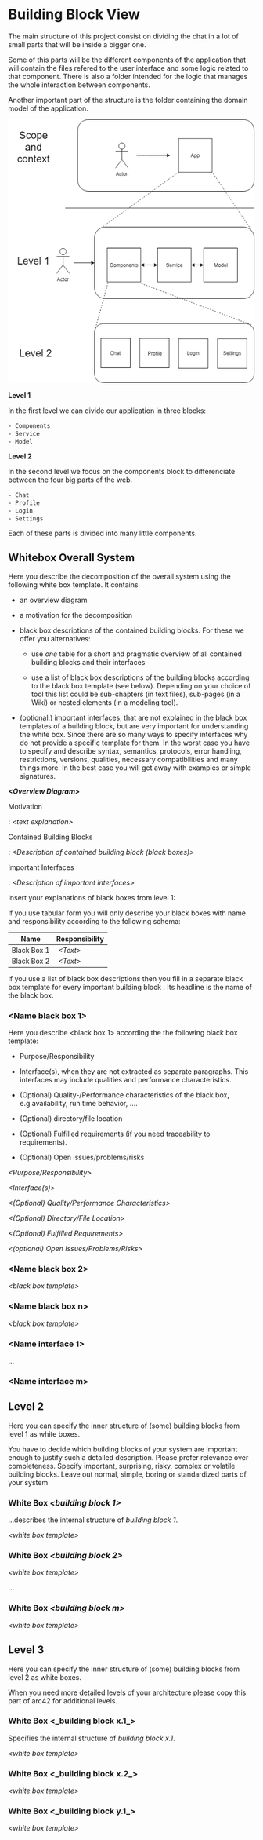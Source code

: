 Building Block View
===================

The main structure of this project consist on dividing the chat in a lot of small parts that will be inside a bigger one. 

Some of this parts will be the different components of the application that will contain the files refered to the user interface and some logic related to that component. There is also a folder intended for the logic that manages the whole interaction between components.

Another important part of the structure is the folder containing the domain model of the application.

![Hierarchy of building blocks](/_docs/images/DiagramPrototype(Doc05).png)

**Level 1** 

In the first level we can divide our application in three blocks:

    - Components
    - Service
    - Model

**Level 2** 

In the second level we focus on the components block to differenciate between the four big parts of the web.

    - Chat
    - Profile
    - Login
    - Settings

Each of these parts is divided into many little components. 

Whitebox Overall System
-----------------------

Here you describe the decomposition of the overall system using the
following white box template. It contains

-   an overview diagram

-   a motivation for the decomposition

-   black box descriptions of the contained building blocks. For these
    we offer you alternatives:

    -   use *one* table for a short and pragmatic overview of all
        contained building blocks and their interfaces

    -   use a list of black box descriptions of the building blocks
        according to the black box template (see below). Depending on
        your choice of tool this list could be sub-chapters (in text
        files), sub-pages (in a Wiki) or nested elements (in a modeling
        tool).

-   (optional:) important interfaces, that are not explained in the
    black box templates of a building block, but are very important for
    understanding the white box. Since there are so many ways to specify
    interfaces why do not provide a specific template for them. In the
    worst case you have to specify and describe syntax, semantics,
    protocols, error handling, restrictions, versions, qualities,
    necessary compatibilities and many things more. In the best case you
    will get away with examples or simple signatures.

***&lt;Overview Diagram&gt;***

Motivation

:   *&lt;text explanation&gt;*

Contained Building Blocks

:   *&lt;Description of contained building block (black boxes)&gt;*

Important Interfaces

:   *&lt;Description of important interfaces&gt;*

Insert your explanations of black boxes from level 1:

If you use tabular form you will only describe your black boxes with
name and responsibility according to the following schema:

| **Name**             | **Responsibility**                           |
| -------------------- | -------------------------------------------- |
| Black Box 1          |  *&lt;Text&gt;*                              |
| Black Box 2          |  *&lt;Text&gt;*                              |

If you use a list of black box descriptions then you fill in a separate
black box template for every important building block . Its headline is
the name of the black box.

### &lt;Name black box 1&gt;

Here you describe &lt;black box 1&gt; according the the following black
box template:

-   Purpose/Responsibility

-   Interface(s), when they are not extracted as separate paragraphs.
    This interfaces may include qualities and performance
    characteristics.

-   (Optional) Quality-/Performance characteristics of the black box,
    e.g.availability, run time behavior, ….

-   (Optional) directory/file location

-   (Optional) Fulfilled requirements (if you need traceability to
    requirements).

-   (Optional) Open issues/problems/risks

*&lt;Purpose/Responsibility&gt;*

*&lt;Interface(s)&gt;*

*&lt;(Optional) Quality/Performance Characteristics&gt;*

*&lt;(Optional) Directory/File Location&gt;*

*&lt;(Optional) Fulfilled Requirements&gt;*

*&lt;(optional) Open Issues/Problems/Risks&gt;*

### &lt;Name black box 2&gt;

*&lt;black box template&gt;*

### &lt;Name black box n&gt;

*&lt;black box template&gt;*

### &lt;Name interface 1&gt;

…

### &lt;Name interface m&gt;

Level 2
-------

Here you can specify the inner structure of (some) building blocks from
level 1 as white boxes.

You have to decide which building blocks of your system are important
enough to justify such a detailed description. Please prefer relevance
over completeness. Specify important, surprising, risky, complex or
volatile building blocks. Leave out normal, simple, boring or
standardized parts of your system

### White Box *&lt;building block 1&gt;*

…describes the internal structure of *building block 1*.

*&lt;white box template&gt;*

### White Box *&lt;building block 2&gt;*

*&lt;white box template&gt;*

…
### White Box *&lt;building block m&gt;*

*&lt;white box template&gt;*

Level 3
-------

Here you can specify the inner structure of (some) building blocks from
level 2 as white boxes.

When you need more detailed levels of your architecture please copy this
part of arc42 for additional levels.

### White Box &lt;\_building block x.1\_&gt;

Specifies the internal structure of *building block x.1*.

*&lt;white box template&gt;*

### White Box &lt;\_building block x.2\_&gt;

*&lt;white box template&gt;*

### White Box &lt;\_building block y.1\_&gt;

*&lt;white box template&gt;*

